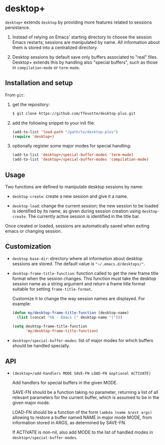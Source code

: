 # desktop+

`desktop+` extends `desktop` by providing more features related to sessions persistance.


1. Instead of relying on Emacs' starting directory to choose the session Emacs restarts, sessions are manipulated by name. All information about them is stored into a centralized directory.

2. Desktop sessions by default save only buffers associated to "real" files. Desktop+ extends this by handling also "special buffers", such as those in `compilation-mode` or `term-mode`.



## Installation and setup

From `git`:

1. get the repository:

   ```sh
   $ git clone https://github.com/ffevotte/desktop-plus.git
   ```

2. add the following snippet to your init file:

   ```lisp
   (add-to-list 'load-path "/path/to/desktop-plus")
   (require 'desktop+)
   ```

3. optionally register some major modes for special handling:

    ```lisp
    (add-to-list 'desktop+/special-buffer-modes 'term-mode)
    (add-to-list 'desktop+/special-buffer-modes 'compilation-mode)
    ```

## Usage

Two functions are defined to manipulate desktop sessions by name:

- `desktop-create`: create a new session and give it a name.

- `desktop-load`: change the current session; the new session to be loaded is identified by its name, as given during session creation using `desktop-create`. The currently active session is identified in the title bar.

Once created or loaded, sessions are automatically saved when exiting emacs or changing session.


## Customization

- `desktop-base-dir`: directory where all information about desktop sessions are stored. The default value is `"~/.emacs.d/desktops/"`.

- `desktop-frame-title-function`: function called to get the new frame title format when the session changes. This function must take the desktop session name as a string argument and return a frame title format suitable for setting `frame-title-format`.

  Customize it to change the way session names are displayed. For example:

    ```lisp
    (defun my/desktop-frame-title-function (desktop-name)
      (list (concat "%b - Emacs [" desktop-name "]")))
      
    (setq desktop-frame-title-function
          'my/desktop-frame-title-function)
    ```

- `desktop+/special-buffer-modes`: list of major modes for which buffers should be handled specially.


## API

- `(desktop+/add-handlers MODE SAVE-FN LOAD-FN &optional ACTIVATE)`

    Add handlers for special buffers in the given MODE.
    
    SAVE-FN should be a function taking no parameter, returning a list of all relevant parameters for the current buffer, which is assumed to be in the given major mode.

    LOAD-FN should be a function of the form `lambda (name &rest args)` allowing to restore a buffer named NAME in major mode MODE, from information stored in ARGS, as determined by SAVE-FN.
    
    If ACTIVATE is non-nil, also add MODE to the list of handled modes in `desktop+/special-buffer-modes`.
